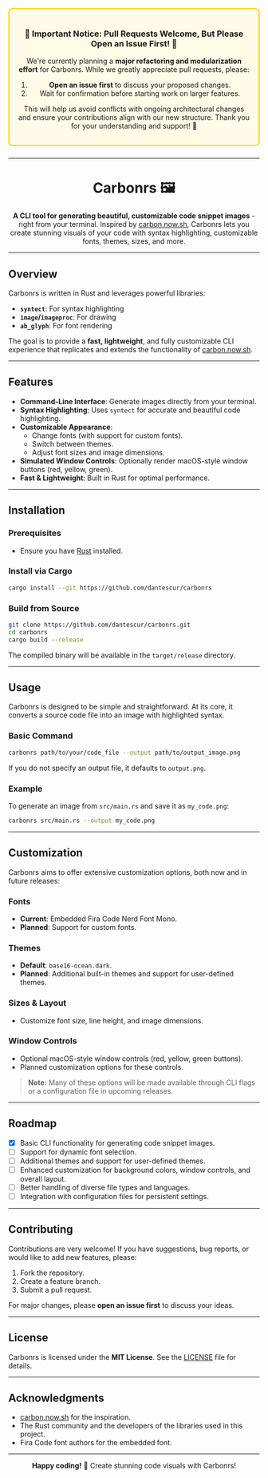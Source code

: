 <div align="center" style="border: 2px solid #ffcc00; padding: 16px; border-radius: 8px; background-color: #fffbe6; margin-bottom: 24px;">

### 🚨 **Important Notice: Pull Requests Welcome, But Please Open an Issue First!** 🚨

We're currently planning a **major refactoring and modularization effort** for Carbonrs. While we greatly appreciate pull requests, please:

1. **Open an issue first** to discuss your proposed changes.
2. Wait for confirmation before starting work on larger features.

This will help us avoid conflicts with ongoing architectural changes and ensure your contributions align with our new structure. Thank you for your understanding and support! 🙏

</div>

---

<div align="center">

# Carbonrs 🖼️

**A CLI tool for generating beautiful, customizable code snippet images** - right from your terminal. Inspired by [carbon.now.sh](https://carbon.now.sh), Carbonrs lets you create stunning visuals of your code with syntax highlighting, customizable fonts, themes, sizes, and more.

</div>

---

## Overview

Carbonrs is written in Rust and leverages powerful libraries:

- **`syntect`**: For syntax highlighting
- **`image`/`imageproc`**: For drawing
- **`ab_glyph`**: For font rendering

The goal is to provide a **fast, lightweight**, and fully customizable CLI experience that replicates and extends the functionality of [carbon.now.sh](https://carbon.now.sh).

---

## Features

- **Command-Line Interface**: Generate images directly from your terminal.
- **Syntax Highlighting**: Uses `syntect` for accurate and beautiful code highlighting.
- **Customizable Appearance**:
  - Change fonts (with support for custom fonts).
  - Switch between themes.
  - Adjust font sizes and image dimensions.
- **Simulated Window Controls**: Optionally render macOS-style window buttons (red, yellow, green).
- **Fast & Lightweight**: Built in Rust for optimal performance.

---

## Installation

### Prerequisites

- Ensure you have [Rust](https://rustup.rs) installed.

### Install via Cargo

```bash
cargo install --git https://github.com/dantescur/carbonrs
```

### Build from Source

```bash
git clone https://github.com/dantescur/carbonrs.git
cd carbonrs
cargo build --release
```

The compiled binary will be available in the `target/release` directory.

---

## Usage

Carbonrs is designed to be simple and straightforward. At its core, it converts a source code file into an image with highlighted syntax.

### Basic Command

```bash
carbonrs path/to/your/code_file --output path/to/output_image.png
```

If you do not specify an output file, it defaults to `output.png`.

### Example

To generate an image from `src/main.rs` and save it as `my_code.png`:

```bash
carbonrs src/main.rs --output my_code.png
```

---

## Customization

Carbonrs aims to offer extensive customization options, both now and in future releases:

### Fonts

- **Current**: Embedded Fira Code Nerd Font Mono.
- **Planned**: Support for custom fonts.

### Themes

- **Default**: `base16-ocean.dark`.
- **Planned**: Additional built-in themes and support for user-defined themes.

### Sizes & Layout

- Customize font size, line height, and image dimensions.

### Window Controls

- Optional macOS-style window controls (red, yellow, green buttons).
- Planned customization options for these controls.

> **Note:** Many of these options will be made available through CLI flags or a configuration file in upcoming releases.

---

## Roadmap

- [x] Basic CLI functionality for generating code snippet images.
- [ ] Support for dynamic font selection.
- [ ] Additional themes and support for user-defined themes.
- [ ] Enhanced customization for background colors, window controls, and overall layout.
- [ ] Better handling of diverse file types and languages.
- [ ] Integration with configuration files for persistent settings.

---

## Contributing

Contributions are very welcome! If you have suggestions, bug reports, or would like to add new features, please:

1. Fork the repository.
2. Create a feature branch.
3. Submit a pull request.

For major changes, please **open an issue first** to discuss your ideas.

---

## License

Carbonrs is licensed under the **MIT License**. See the [LICENSE](LICENSE) file for details.

---

## Acknowledgments

- [carbon.now.sh](https://carbon.now.sh) for the inspiration.
- The Rust community and the developers of the libraries used in this project.
- Fira Code font authors for the embedded font.

---

<div align="center">

**Happy coding!** 🦀 Create stunning code visuals with Carbonrs!

</div>
